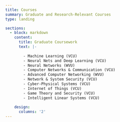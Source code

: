 ```yaml
---
title: Courses
summary: Graduate and Research-Relevant Courses
type: landing

sections:
  - block: markdown
    content:
      title: Graduate Coursework
      text: |-
        
        - Machine Learning (VCU)           
        - Neural Nets and Deep Learning (VCU)  
        - Neural Networks (WVU) 
        - Computer Networks & Communication (VCU)  
        - Advanced Computer Networking (WVU)
        - Network & System Security (VCU)  
        - Cyber-Physical Systems (VCU)  
        - Internet of Things (VCU)  
        - Game Theory and Security (VCU)
        - Intelligent Linear Systems (VCU)
    
    design:
      columns: '2'
---
```

